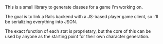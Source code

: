 This is a small library to generate classes for a game I'm working on.

The goal is to link a Rails backend with a JS-based player game client, so I'll be serializing everything into JSON.

The exact function of each stat is proprietary, but the core of this can be used by anyone as the starting point for their own character generation.
